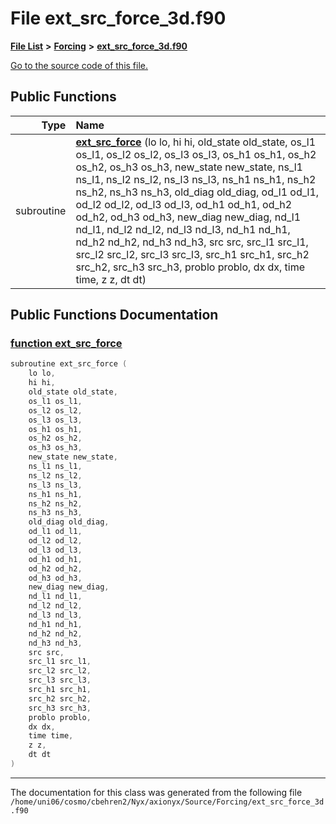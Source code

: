 
# File ext\_src\_force\_3d.f90


[**File List**](files.md) **>** [**Forcing**](dir_45682215f16eaf57f766b3c547de68bc.md) **>** [**ext\_src\_force\_3d.f90**](ext__src__force__3d_8f90.md)

[Go to the source code of this file.](ext__src__force__3d_8f90_source.md)


















## Public Functions

| Type | Name |
| ---: | :--- |
|  subroutine | [**ext\_src\_force**](ext__src__force__3d_8f90.md#function-ext-src-force) (lo lo, hi hi, old\_state old\_state, os\_l1 os\_l1, os\_l2 os\_l2, os\_l3 os\_l3, os\_h1 os\_h1, os\_h2 os\_h2, os\_h3 os\_h3, new\_state new\_state, ns\_l1 ns\_l1, ns\_l2 ns\_l2, ns\_l3 ns\_l3, ns\_h1 ns\_h1, ns\_h2 ns\_h2, ns\_h3 ns\_h3, old\_diag old\_diag, od\_l1 od\_l1, od\_l2 od\_l2, od\_l3 od\_l3, od\_h1 od\_h1, od\_h2 od\_h2, od\_h3 od\_h3, new\_diag new\_diag, nd\_l1 nd\_l1, nd\_l2 nd\_l2, nd\_l3 nd\_l3, nd\_h1 nd\_h1, nd\_h2 nd\_h2, nd\_h3 nd\_h3, src src, src\_l1 src\_l1, src\_l2 src\_l2, src\_l3 src\_l3, src\_h1 src\_h1, src\_h2 src\_h2, src\_h3 src\_h3, problo problo, dx dx, time time, z z, dt dt) <br> |








## Public Functions Documentation


### <a href="#function-ext-src-force" id="function-ext-src-force">function ext\_src\_force </a>


```cpp
subroutine ext_src_force (
    lo lo,
    hi hi,
    old_state old_state,
    os_l1 os_l1,
    os_l2 os_l2,
    os_l3 os_l3,
    os_h1 os_h1,
    os_h2 os_h2,
    os_h3 os_h3,
    new_state new_state,
    ns_l1 ns_l1,
    ns_l2 ns_l2,
    ns_l3 ns_l3,
    ns_h1 ns_h1,
    ns_h2 ns_h2,
    ns_h3 ns_h3,
    old_diag old_diag,
    od_l1 od_l1,
    od_l2 od_l2,
    od_l3 od_l3,
    od_h1 od_h1,
    od_h2 od_h2,
    od_h3 od_h3,
    new_diag new_diag,
    nd_l1 nd_l1,
    nd_l2 nd_l2,
    nd_l3 nd_l3,
    nd_h1 nd_h1,
    nd_h2 nd_h2,
    nd_h3 nd_h3,
    src src,
    src_l1 src_l1,
    src_l2 src_l2,
    src_l3 src_l3,
    src_h1 src_h1,
    src_h2 src_h2,
    src_h3 src_h3,
    problo problo,
    dx dx,
    time time,
    z z,
    dt dt
) 
```



------------------------------
The documentation for this class was generated from the following file `/home/uni06/cosmo/cbehren2/Nyx/axionyx/Source/Forcing/ext_src_force_3d.f90`